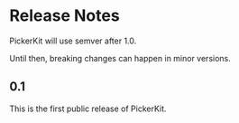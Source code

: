 # Release Notes

PickerKit will use semver after 1.0. 

Until then, breaking changes can happen in minor versions.



## 0.1

This is the first public release of PickerKit.
